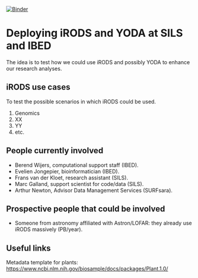 [![Binder](https://mybinder.org/badge_logo.svg)](https://mybinder.org/v2/gh/ScienceParkStudyGroup/irods-yoda/master)

# Deploying iRODS and YODA at SILS and IBED
The idea is to test how we could use iRODS and possibly YODA to enhance our research analyses. 

## iRODS use cases
To test the possible scenarios in which iRODS could be used. 
1. Genomics 
2. XX
3. YY
4. etc.

## People currently involved 
- Berend Wijers, computational support staff (IBED).
- Evelien Jongepier, bioinformatician (IBED).
- Frans van der Kloet, research assistant (SILS).
- Marc Galland, support scientist for code/data (SILS).
- Arthur Newton, Advisor Data Management Services (SURFsara).

## Prospective people that could be involved
- Someone from astronomy affiliated with Astron/LOFAR: they already use iRODS massively (PB/year).

## Useful links
Metadata template for plants: https://www.ncbi.nlm.nih.gov/biosample/docs/packages/Plant.1.0/
